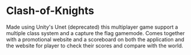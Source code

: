 # Clash-of-Knights
Made using Unity's Unet (deprecated) this multiplayer game support a multiple class system and a capture the flag gamemode. Comes together with a promotional website and a scoreboard on both the application and the website for player to check their scores and compare with the world.
